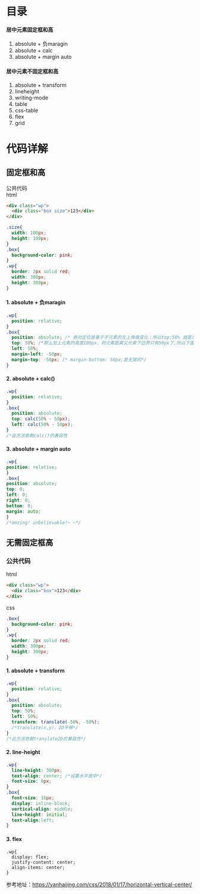 # 目录  
  #### 居中元素固定框和高  
<ol>
<li>absolute + 负maragin  
<li>absolute + calc
<li>absolute + margin auto
</ol>  

#### 居中元素不固定框和高
<ol>
<li>absolute + transform</li>
<li>lineheight</li>
<li>writing-mode</li>
<li>table</li>
<li>css-table</li>
<li>flex</li>
<li>grid</li>
</ol> 
    
 # 代码详解  
 ## 固定框和高  
公共代码  
html    
```html
<div class="wp">
  <div class="box size">123</div>
</div>
```  
```css
.size{
  width: 100px;
  height: 100px;
}
.box{
  background-color: pink;
}
.wp{
  border: 2px solid red;
  width: 300px;
  height: 300px;
}
```

#### 1. absolute + 负maragin
```css
.wp{
  position: relative;
}
.box{
  position: absolute; /* 绝对定位是基于子元素的左上角做变化；所以top:50% 就是左上角距离父元素左上角150px*/
  top: 50%; /*那么加上元素的高度100px，则元素距离父元素下边界只有50px了,所以下面margin-top向上移动50px。此处可以使用calc()直接计算出来，详情看下面一种方法*/
  left: 50%;
  margin-left: -50px; 
  margin-top: -50px; /* margin-bottom: 50px;是无效的*/
}
``` 
#### 2. absolute + calc()
```css
.wp{
  position: relative;
}
.box{
  position: absolute;
  top: calc(50% - 50px);
  left: calc(50% - 50px);
}
/*此方法依赖calc()的兼容性
```
  
#### 3. absolute + margin auto  
  ```css
.wp{
  position: relative;
}
.box{
  position: absolute;
  top: 0;
  left: 0;
  right: 0;
  bottom: 0;
  margin: auto;
}
/*amzing! unbelievable!~ ~*/
```
  
## 无需固定框高    
### 公共代码  
html  
```html
<div class="wp">
  <div class="box">123</div>
</div>
```    
css
```css
.box{
  background-color: pink;
}
.wp{
  border: 2px solid red;
  width: 300px;
  height: 300px;
}
```  

#### 1. absolute + transform   
```css
.wp{
  position: relative;
}
.box{
  position: absolute;
  top: 50%;
  left: 50%;
  transform: translate(-50%, -50%);
  /*translate(x,y)，2D平移*/
}
/*此方法依赖translate2D的兼容性*/
```

#### 2. line-height  
```css
.wp{
  line-height: 300px;
  text-align: center; /*设置水平居中*/
  font-size: 0px;
}
.box{
  font-size: 16px;
  display: inline-block;
  vertical-align: middle;
  line-height: initial;
  text-align:left;
}
```
#### 3. flex  
```
.wp{
  display: flex;
  justify-content: center;
  align-items: center;
}
```




      
参考地址：https://yanhaijing.com/css/2018/01/17/horizontal-vertical-center/
